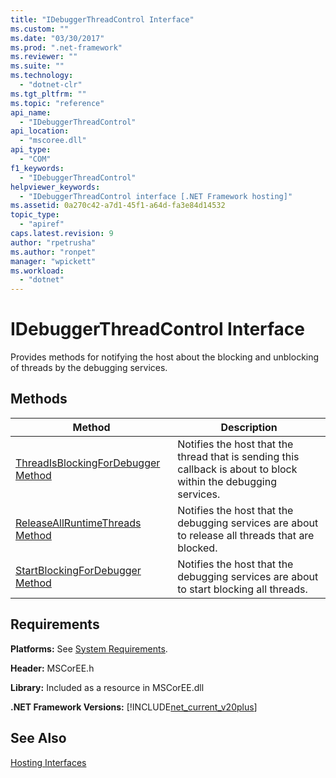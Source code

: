 ```yaml
---
title: "IDebuggerThreadControl Interface"
ms.custom: ""
ms.date: "03/30/2017"
ms.prod: ".net-framework"
ms.reviewer: ""
ms.suite: ""
ms.technology: 
  - "dotnet-clr"
ms.tgt_pltfrm: ""
ms.topic: "reference"
api_name: 
  - "IDebuggerThreadControl"
api_location: 
  - "mscoree.dll"
api_type: 
  - "COM"
f1_keywords: 
  - "IDebuggerThreadControl"
helpviewer_keywords: 
  - "IDebuggerThreadControl interface [.NET Framework hosting]"
ms.assetid: 0a270c42-a7d1-45f1-a64d-fa3e84d14532
topic_type: 
  - "apiref"
caps.latest.revision: 9
author: "rpetrusha"
ms.author: "ronpet"
manager: "wpickett"
ms.workload: 
  - "dotnet"
---
```

# IDebuggerThreadControl Interface
Provides methods for notifying the host about the blocking and unblocking of threads by the debugging services.  
  
## Methods  
  
|Method|Description|  
|------------|-----------------|  
|[ThreadIsBlockingForDebugger Method](../../../../docs/framework/unmanaged-api/hosting/idebuggerthreadcontrol-threadisblockingfordebugger-method.md)|Notifies the host that the thread that is sending this callback is about to block within the debugging services.|  
|[ReleaseAllRuntimeThreads Method](../../../../docs/framework/unmanaged-api/hosting/idebuggerthreadcontrol-releaseallruntimethreads-method.md)|Notifies the host that the debugging services are about to release all threads that are blocked.|  
|[StartBlockingForDebugger Method](../../../../docs/framework/unmanaged-api/hosting/idebuggerthreadcontrol-startblockingfordebugger-method.md)|Notifies the host that the debugging services are about to start blocking all threads.|  
  
## Requirements  
 **Platforms:** See [System Requirements](../../../../docs/framework/get-started/system-requirements.md).  
  
 **Header:** MSCorEE.h  
  
 **Library:** Included as a resource in MSCorEE.dll  
  
 **.NET Framework Versions:** [!INCLUDE[net_current_v20plus](../../../../includes/net-current-v20plus-md.md)]  
  
## See Also  
 [Hosting Interfaces](../../../../docs/framework/unmanaged-api/hosting/hosting-interfaces.md)
